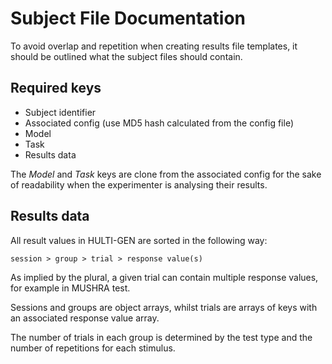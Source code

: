 # Subject File Documentation

To avoid overlap and repetition when creating results file templates, it should be outlined what the subject files should contain.

## Required keys

* Subject identifier
* Associated config (use MD5 hash calculated from the config file)
* Model
* Task
* Results data

The *Model* and *Task* keys are clone from the associated config for the sake of readability when the experimenter is analysing their results.

## Results data

All result values in HULTI-GEN are sorted in the following way:
```
session > group > trial > response value(s)
```
As implied by the plural, a given trial can contain multiple response values, for example in MUSHRA test.

Sessions and groups are object arrays, whilst trials are arrays of keys with an associated response value array.

The number of trials in each group is determined by the test type and the number of repetitions for each stimulus.
